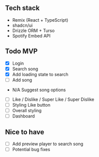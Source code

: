 ## Tech stack

- Remix (React + TypeScript)
- shadcn/ui
- Drizzle ORM + Turso
- Spotify Embed API

## Todo MVP

- [x] Login
- [x] Search song
- [x] Add loading state to search
- [ ] Add song
- N/A Suggest song options
- [ ] Like / Dislike / Super Like / Super Dislike
- [ ] Styling Like button
- [ ] Overall styling
- [ ] Dashboard

## Nice to have

- [ ] Add preview player to search song
- [ ] Potential bug fixes
